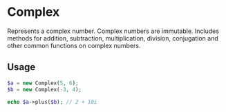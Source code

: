 # Complex

Represents a complex number. Complex numbers are immutable. Includes methods for addition, subtraction, multiplication, division, conjugation and other common functions on complex numbers.

## Usage

```php
$a = new Complex(5, 6);
$b = new Complex(-3, 4);

echo $a->plus($b); // 2 + 10i
```
